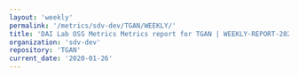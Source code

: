 ```yaml
---
layout: 'weekly'
permalink: '/metrics/sdv-dev/TGAN/WEEKLY/'
title: 'DAI Lab OSS Metrics Metrics report for TGAN | WEEKLY-REPORT-2020-01-26'
organization: 'sdv-dev'
repository: 'TGAN'
current_date: '2020-01-26'
---
```

